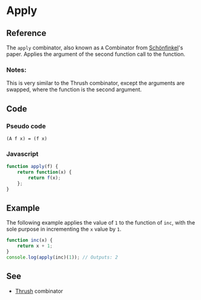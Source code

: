 # Apply

## Reference

The `apply` combinator, also known as `A` Combinator from [Schönfinkel](http://en.wikipedia.org/wiki/Moses_Sch%C3%B6nfinkel)'s paper. Applies the argument of the second function call to the function.

### Notes: 

This is very similar to the Thrush combinator, except the arguments are swapped, where the function is the second argument.

## Code

### Pseudo code

```
(A f x) = (f x)
```

### Javascript

```javascript
function apply(f) {
    return function(x) {
        return f(x);
    };
}
```

## Example

The following example applies the value of `1` to the function of `inc`, with the sole purpose in incrementing the `x` value by `1`.

```javascript
function inc(x) {
	return x + 1;
}
console.log(apply(inc)(1)); // Outputs: 2
```

## See

- [Thrush](thrush.md) combinator